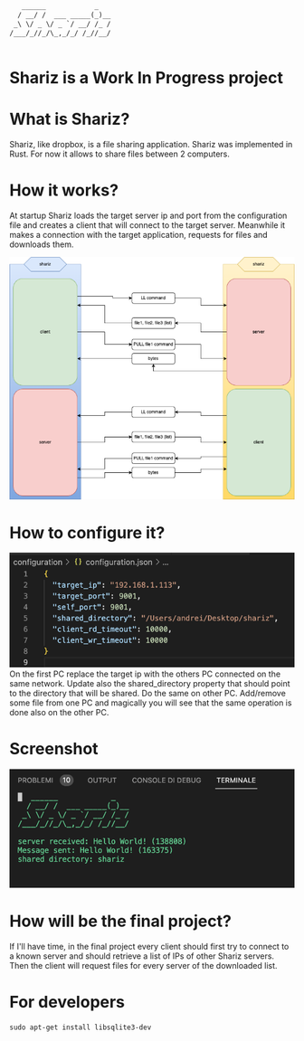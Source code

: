 ```
   ______            _   
  / __/ /  ___ _____(_)__
 _\ \/ _ \/ _ `/ __/ /_ /
/___/_//_/\_,_/_/ /_//__/
                         
```
# Shariz is a Work In Progress project

# What is Shariz?
Shariz, like dropbox, is a file sharing application. Shariz was implemented in Rust. For now it allows to share files between 2 computers.

# How it works?
At startup Shariz loads the target server ip and port from the configuration file and creates a client that will connect to the target server. Meanwhile it makes a connection with the target application, requests for files and downloads them.

![shariz flow](flow.png)

# How to configure it?
![shariz configuration](configuration.png)
On the first PC replace the target ip with the others PC connected on the same network. Update also the shared_directory property that should point to the directory that will be shared. Do the same on other PC. Add/remove some file from one PC and magically you will see that the same operation is done also on the other PC.

# Screenshot
![shariz flow](screenshot.png)

# How will be the final project?
If I'll have time, in the final project every client should first try to connect to a known server and should retrieve a list of IPs of other Shariz servers. Then the client will request files for every server of the downloaded list. 

# For developers
```
sudo apt-get install libsqlite3-dev
```